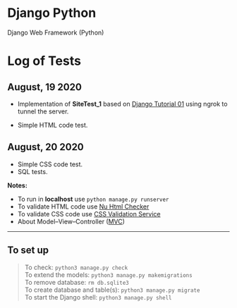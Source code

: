 # Django Python
Django Web Framework (Python)

# Log of Tests

## August, 19 2020

- Implementation of **SiteTest_1** based on [Django Tutorial 01](https://docs.djangoproject.com/en/3.0/intro/tutorial01/) using ngrok to tunnel the server.

- Simple HTML code test.

## August, 20 2020

- Simple CSS code test.
- SQL tests.

**Notes:**
- To run in **localhost** use `python manage.py runserver`
- To validate HTML code use
  [Nu Html Checker](https://validator.w3.org/nu)
- To validate CSS code use
  [CSS Validation Service](https://jigsaw.w3.org/css-validator/)
- About Model–View–Controller
  ([MVC](https://en.wikipedia.org/wiki/Model%E2%80%93view%E2%80%93controller))

***

## To set up
> To check: `python3 manage.py check`<br/>
> To extend the models: `python3 manage.py makemigrations`<br/>
> To remove database: `rm db.sqlite3`<br/>
> To create database and table(s): `python3 manage.py migrate`<br/>
> To start the Django shell: `python3 manage.py shell`

